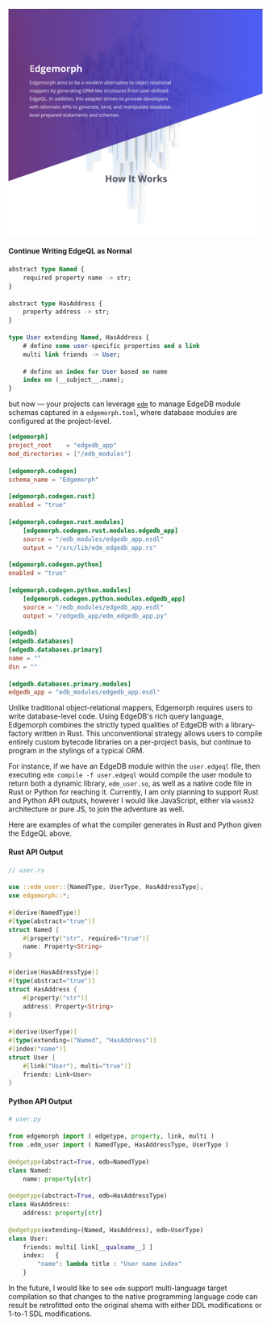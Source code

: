 ![EdgemorphBanner](/banner.png)

#### Continue Writing EdgeQL as Normal

```sql
abstract type Named {
    required property name -> str;
}

abstract type HasAddress {
    property address -> str;
}

type User extending Named, HasAddress {
    # define some user-specific properties and a link
    multi link friends -> User;

    # define an index for User based on name
    index on (__subject__.name);
}
```

but now — your projects can leverage [`edm`](https://github.com/dmgolembiowski/edgemorph/tree/master/edm) to manage EdgeDB module schemas captured in a `edgemorph.toml`, where database modules are configured at the project-level.

```toml
[edgemorph]
project_root    = "edgedb_app"
mod_directories = ["/edb_modules"]

[edgemorph.codegen]
schema_name = "Edgemorph"

[edgemorph.codegen.rust]
enabled = "true"

[edgemorph.codegen.rust.modules]
    [edgemorph.codegen.rust.modules.edgedb_app]
    source = "/edb_modules/edgedb_app.esdl"
    output = "/src/lib/edm_edgedb_app.rs"

[edgemorph.codegen.python]
enabled = "true"

[edgemorph.codegen.python.modules]
    [edgemorph.codegen.python.modules.edgedb_app]
    source = "/edb_modules/edgedb_app.esdl"
    output = "/edgedb_app/edm_edgedb_app.py"

[edgedb]
[edgedb.databases]
[edgedb.databases.primary]
name = ""
dsn = ""

[edgedb.databases.primary.modules]
edgedb_app = "edb_modules/edgedb_app.esdl"
```

Unlike traditional object-relational mappers, Edgemorph requires users to write database-level code. Using EdgeDB's rich query language, Edgemorph combines the strictly typed qualities of EdgeDB with a library-factory written in Rust. This unconventional strategy allows users to compile entirely custom bytecode libraries on a per-project basis, but continue to program in the stylings of a typical ORM.

For instance, if we have an EdgeDB module within the `user.edgeql` file, then executing `edm compile -f user.edgeql` would compile the user module to return both a dynamic library, `edm_user.so`, as well as a native code file in Rust or Python for reaching it. Currently, I am only planning to support Rust and Python  API outputs, however I would like JavaScript, either via `wasm32` architecture or pure JS, to join the adventure as well.

Here are examples of what the compiler generates in Rust and Python given the EdgeQL above.

#### Rust API Output

```rust
// user.rs

use ::edm_user::{NamedType, UserType, HasAddressType};
use edgemorph::*;

#[derive(NamedType)]
#[type(abstract="true")]
struct Named {
    #[property("str", required="true")]
    name: Property<String>
}

#[derive(HasAddressType)]
#[type(abstract="true")]
struct HasAddress {
    #[property("str")]
    address: Property<String>
}

#[derive(UserType)]
#[type(extending=("Named", "HasAddress")]
#[index("name")]
struct User {
    #[link("User"), multi="true")]
    friends: Link<User>
}
```


#### Python API Output

```python
# user.py

from edgemorph import ( edgetype, property, link, multi )
from .edm_user import ( NamedType, HasAddressType, UserType )

@edgetype(abstract=True, edb=NamedType)
class Named:
    name: property[str]

@edgetype(abstract=True, edb=HasAddressType)
class HasAddress:
    address: property[str]

@edgetype(extending=(Named, HasAddress), edb=UserType)
class User:
    friends: multi[ link[__qualname__] ]
    index:   {
        "name": lambda title : "User name index"
    }
```

In the future, I would like to see `edm` support multi-language target compilation so that changes to the native programming language code can result be retrofitted onto the original shema with either DDL modifications or 1-to-1 SDL modifications.
